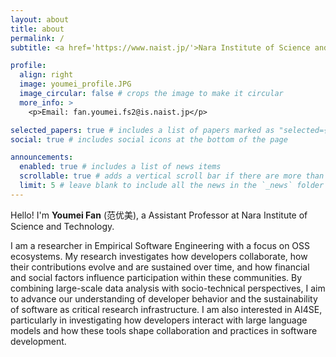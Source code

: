 ```yaml
---
layout: about
title: about
permalink: /
subtitle: <a href='https://www.naist.jp/'>Nara Institute of Science and Technology</a>. Software Engineering Laboratory. Assistant Professor.

profile:
  align: right
  image: youmei_profile.JPG
  image_circular: false # crops the image to make it circular
  more_info: >
    <p>Email: fan.youmei.fs2@is.naist.jp</p>

selected_papers: true # includes a list of papers marked as "selected={true}"
social: true # includes social icons at the bottom of the page

announcements:
  enabled: true # includes a list of news items
  scrollable: true # adds a vertical scroll bar if there are more than 3 news items
  limit: 5 # leave blank to include all the news in the `_news` folder
---
```


Hello! I'm **Youmei Fan** (范优美), a Assistant Professor at Nara Institute of Science and Technology. 

I am a researcher in Empirical Software Engineering with a focus on OSS ecosystems. My research investigates how developers collaborate, how their contributions evolve and are sustained over time, and how financial and social factors influence participation within these communities. By combining large-scale data analysis with socio-technical perspectives, I aim to advance our understanding of developer behavior and the sustainability of software as critical research infrastructure. I am also interested in AI4SE, particularly in investigating how developers interact with large language models and how these tools shape collaboration and practices in software development.

